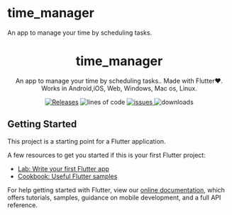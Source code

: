 # time_manager

An app to manage your time by scheduling tasks.


<h1 align='center'>
time_manager
  </h1>

<p align='center'>
An app to manage your time by scheduling tasks.. Made with Flutter❤️. Works in Android,iOS, Web, Windows, Mac os, Linux.
</p>

<p align="center">
         
  <a href="https://github.com/Harishwarrior/time_manager/releases">
 <img src="https://img.shields.io/github/v/tag/Harishwarrior/time_manager?style=for-the-badge"
         alt="Releases"></a>
         
  <img src="https://img.shields.io/tokei/lines/github/Harishwarrior/time_manager?style=for-the-badge" alt="lines of code">
  
  
  <a href="http://github.com/Harishwarrior/time_manager/issues">
      <img src="https://img.shields.io/github/issues/Harishwarrior/time_manager?style=for-the-badge" alt="issues">
  </a>
  
  <img src="https://img.shields.io/github/downloads/Harishwarrior/time_manager/total?style=for-the-badge" alt="downloads">

## Getting Started

This project is a starting point for a Flutter application.

A few resources to get you started if this is your first Flutter project:

- [Lab: Write your first Flutter app](https://flutter.dev/docs/get-started/codelab)
- [Cookbook: Useful Flutter samples](https://flutter.dev/docs/cookbook)

For help getting started with Flutter, view our
[online documentation](https://flutter.dev/docs), which offers tutorials,
samples, guidance on mobile development, and a full API reference.
